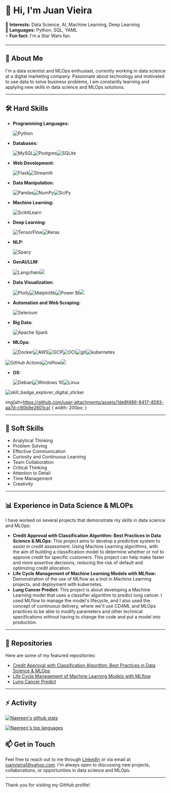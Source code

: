 # 👋 Hi, I'm Juan Vieira

👀 **Interests:** Data Science, AI, Machine Learning, Deep Learning  
🌱 **Languages:** Python, SQL, YAML   
⚡ **Fun fact:** I'm a Star Wars fan.   

---

## 💼 About Me

I'm a data scientist and MLOps enthusiast, currently working in data science at a digital marketing company. Passionate about technology and motivated to use data to solve business problems, I am constantly learning and applying new skills in data science and MLOps solutions.

---

## 🛠 Hard Skills

- **Programming Languages:**

   <img alt="Python" src="https://img.shields.io/badge/python-%2314354C.svg?style=for-the-badge&logo=python&logoColor=white"/>
  
- **Databases:**

  ![MySQL](https://img.shields.io/badge/mysql-4479A1.svg?style=for-the-badge&logo=mysql&logoColor=white)![Postgres](https://img.shields.io/badge/postgres-%23316192.svg?style=for-the-badge&logo=postgresql&logoColor=white)![SQLite](https://img.shields.io/badge/sqlite-%2307405e.svg?style=for-the-badge&logo=sqlite&logoColor=white)
  
- **Web Development:**

  ![Flask](https://img.shields.io/badge/flask-%23000.svg?style=for-the-badge&logo=flask&logoColor=white)![Streamlit](https://img.shields.io/badge/Streamlit-FF4B4B?style=for-the-badge&logo=Streamlit&logoColor=white)
  
- **Data Manipulation:**

  ![Pandas](https://img.shields.io/badge/Pandas-2C2D72?style=for-the-badge&logo=pandas&logoColor=white)![NumPy](https://img.shields.io/badge/Numpy-777BB4?style=for-the-badge&logo=numpy&logoColor=white)![SciPy](https://img.shields.io/badge/SciPy-8CAAE6.svg?style=for-the-badge&logo=SciPy&logoColor=white)
  
- **Machine Learning:**

  ![ScikitLearn](https://img.shields.io/badge/scikit_learn-F7931E?style=for-the-badge&logo=scikit-learn&logoColor=white)

- **Deep Learning:**

  ![TensorFlow](https://img.shields.io/badge/TensorFlow-FF6F00.svg?style=for-the-badge&logo=TensorFlow&logoColor=white)![Keras](https://img.shields.io/badge/Keras-D00000.svg?style=for-the-badge&logo=Keras&logoColor=white)

- **NLP:**

  ![Spacy](https://img.shields.io/badge/spaCy-09A3D5.svg?style=for-the-badge&logo=spaCy&logoColor=white)
  
- **GenAI/LLM:**

  ![Langchain](https://img.shields.io/badge/langchain-1C3C3C?style=for-the-badge&logo=langchain&logoColor=white)![](https://img.shields.io/badge/OpenAI-412991.svg?style=for-the-badge&logo=OpenAI&logoColor=white)
  
- **Data Visualization:**

  ![Plotly](https://img.shields.io/badge/Plotly-239120?style=for-the-badge&logo=plotly&logoColor=white)![Matplotlib](https://img.shields.io/badge/Matplotlib-%23ffffff.svg?style=for-the-badge&logo=Matplotlib&logoColor=black)![Power BI](https://img.shields.io/badge/PowerBI-F2C811?style=for-the-badge&logo=Power%20BI&logoColor=white)![](https://img.shields.io/badge/Looker-4285F4.svg?style=for-the-badge&logo=Looker&logoColor=white)
  
- **Automation and Web Scraping:**

  ![Selenium](https://img.shields.io/badge/-selenium-%43B02A?style=for-the-badge&logo=selenium&logoColor=white)
  
- **Big Data:**

  ![Apache Spark](https://img.shields.io/badge/Apache%20Spark-FDEE21?style=flat-square&logo=apachespark&logoColor=black)
  
- **MLOps:**

  ![Docker](https://img.shields.io/badge/docker-%230db7ed.svg?style=for-the-badge&logo=docker&logoColor=white)![AWS](https://img.shields.io/badge/AWS-%23FF9900.svg?style=for-the-badge&logo=amazon-aws&logoColor=white)![GCP](https://img.shields.io/badge/Google_Cloud-4285F4?style=for-the-badge&logo=google-cloud&logoColor=white)![OCI](https://img.shields.io/badge/Oracle-F80000?style=for-the-badge&logo=oracle&logoColor=black)![git]( https://img.shields.io/badge/GIT-E44C30?style=for-the-badge&logo=git&logoColor=white)![kubernetes](https://img.shields.io/badge/Kubernetes-326CE5.svg?style=for-the-badge&logo=Kubernetes&logoColor=white)

![GitHub Actions](https://img.shields.io/badge/github%20actions-%232671E5.svg?style=for-the-badge&logo=githubactions&logoColor=white)![mlflow](https://img.shields.io/badge/MLflow-0194E2.svg?style=for-the-badge&logo=MLflow&logoColor=white)![](https://img.shields.io/badge/YAML-CB171E.svg?style=for-the-badge&logo=YAML&logoColor=white)

- **OS:**

  <img alt="Debian" src="https://img.shields.io/badge/Debian-D70A53?style=for-the-badge&logo=debian&logoColor=white" /><img alt="Windows 10" src="https://img.shields.io/badge/Windows-0078D6?style=for-the-badge&logo=windows&logoColor=white" /><img alt="Linux" src="https://img.shields.io/badge/Linux-FCC624?style=for-the-badge&logo=linux&logoColor=black">
  
![skill_badge_explorer_digital_sticker](https://github.com/user-attachments/assets/1de8f486-8417-4593-aa7d-c90b9e2601ca)

img[alt=https://github.com/user-attachments/assets/1de8f486-8417-4593-aa7d-c90b9e2601ca] { width: 200px; }

---

## 🌟 Soft Skills

- Analytical Thinking
- Problem Solving
- Effective Communication
- Curiosity and Continuous Learning
- Team Collaboration
- Critical Thinking
- Attention to Detail
- Time Management
- Creativity

---

## 📊 Experience in Data Science & MLOPs

I have worked on several projects that demonstrate my skills in data science and MLOps:
- **Credit Approval with Classification Algorithm: Best Practices in Data Science & MLOps**: This project aims to develop a predictive system to assist in credit assessment. Using Machine Learning algorithms, with the aim of building a classification model to determine whether or not to approve credit for specific customers. This project can help make faster and more assertive decisions, reducing the risk of default and optimizing credit allocation.
- **Life Cycle Management of Machine Learning Models with MLflow:** Demonstration of the use of MLflow as a tool in Machine Learning projects, and deployment with kubernetes.
- **Lung Cancer Predict:** This project is about developing a Machine Learning model that uses a classifier algorithm to predict lung cancer. I used MLflow to manage the model's lifecycle, and I also used the concept of continuous delivery, where we'll use CD4ML and MLOps practices to be able to modify parameters and other technical specifications without having to change the code and put a model into production.

---

## 📂 Repositories

Here are some of my featured repositories:

- [Credit Approval with Classification Algorithm: Best Practices in Data Science & MLOps](https://github.com/ju4nv1e1r4/credit-approval)
- [Life Cycle Management of Machine Learning Models with MLflow](https://github.com/ju4nv1e1r4/mlflow-2024)
- [Lung Cancer Predict](https://github.com/ju4nv1e1r4/lung_cancer_predict)

---

## ⚡ Activity

[![Naereen's github stats](https://github-readme-stats.vercel.app/api?username=ju4nv1e1r4&theme=blue-green)](https://github.com/ju4nv1e1r4/github-readme-stats)

[![Naereen's top languages](https://github-readme-stats.vercel.app/api/top-langs/?username=ju4nv1e1r4&theme=blue-green)](https://github.com/ju4nv1e1r4/github-readme-stats)



## 📫 Get in Touch

Feel free to reach out to me through [LinkedIn](https://www.linkedin.com/in/juanvieira85/) or via email at juanvieira1@yahoo.com. I'm always open to discussing new projects, collaborations, or opportunities in data science and MLOps.

---

Thank you for visiting my GitHub profile!

<!---
ju4nv1e1r4/ju4nv1e1r4 is a ✨ special ✨ repository because its `README.md` (this file) appears on your GitHub profile.
You can click the Preview link to take a look at your changes.
--->
